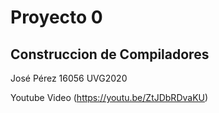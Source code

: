 # Proyecto 0 
## Construccion de Compiladores

José Pérez
16056
UVG2020

Youtube Video
(https://youtu.be/ZtJDbRDvaKU)
